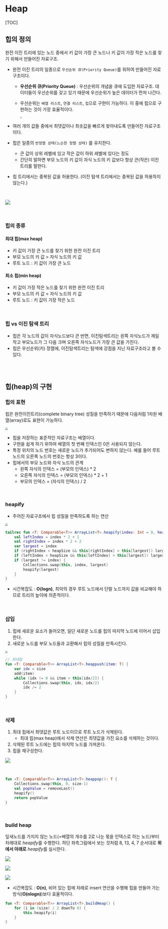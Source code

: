# Heap

[TOC]

## 힙의 정의

완전 이진 트리에 있는 노드 중에서 키 값이 가장 큰 노드나 키 값이 가장 작은 노드를 찾기 위해서 만들어진 자료구조.

- 완전 이진 트리의 일종으로 `우선순위 큐(Priority Queue)`를 위하여 만들어진 자료구조이다.

  - **우선순위 큐(Priority Queue)** : 우선순위의 개념을 큐에 도입한 자료구조. 데이터들이 우선순위를 갖고 있기 때문에 우선순위가 높은 데이터가 먼저 나간다.

  - 우선순위는 `배열 리스트`, `연결 리스트`, `힙`으로 구현이 가능하다. 이 중에 힙으로 구현하는 것이 가장 효율적이다.

    <img src="images/05_Heap/heap01.png" style="zoom:33%;" />

    

- 여러 개의 값들 중에서 최댓값이나 최솟값을 빠르게 찾아내도록 만들어진 자료구조이다.

- 힙은 일종의 `반정렬 상태(느슨한 정렬 상태)` 를 유지한다.
  - 큰 값이 상위 레벨에 있고 작은 값이 하위 레벨에 있다는 정도
  - 간단히 말하면 부모 노드의 키 값이 자식 노드의 키 값보다 항상 큰(작은) 이진 트리를 말한다.
  
- 힙 트리에서는 중복된 값을 허용한다. (이진 탐색 트리에서는 중복된 값을 허용하지 않는다.)

<br />

![](images/05_Heap/heap00.png)

<br />

### 힙의 종류

#### 최대 힙(max heap)

- 키 값이 가장 큰 노드를 찾기 위한 완전 이진 트리
- 부모 노드의 키 값 > 자식 노드의 키 값
- 루트 노드 : 키 값이 가장 큰 노드

#### 최소 힙(min heap)

- 키 값이 가장 작은 노드를 찾기 위한 완전 이진 트리
- 부모 노드의 키 값 < 자식 노드의 키 값
- 루트 노드 : 키 값이 가장 작은 노드

<br />

### 힙 vs 이진 탐색 트리

- 힙은 각 노드의 값이 자식노드보다 큰 반면, 이진탐색트리는 왼쪽 자식노드가 제일 작고 부모노드가 그 다음 크며 오른쪽 자식노드가 가장 큰 값을 가진다.
-  힙은 우선순위(키) 정렬에, 이진탐색트리는 탐색에 강점을 지닌 자료구조라고 볼 수 있다. 

<br />

<br />

## 힙(heap)의 구현

### 힙의 표현

힙은 완전이진트리(complete binary tree) 성질을 만족하기 때문에 다음처럼 1차원 배열(array)로도 표현이 가능하다.

<img src="images/05_Heap/heap02.png" style="zoom:50%;" />

- 힙을 저장하는 표준적인 자료구조는 배열이다.
- 구현을 쉽게 하기 위하여 배열의 첫 번째 인덱스인 0은 사용되지 않는다.
- 특정 위치의 노드 번호는 새로운 노드가 추가되어도 변하지 않는다.
  예를 들어 루트 노드의 오른쪽 노드의 번호는 항상 3이다.
- 힙에서의 부모 노드와 자식 노드의 관계
  - 왼쪽 자식의 인덱스 = (부모의 인덱스) * 2
  - 오른쪽 자식의 인덱스 = (부모의 인덱스) * 2 + 1
  - 부모의 인덱스 = (자식의 인덱스) / 2

<br />

### heapify

- 주어진 자료구조에서 힙 성질을 만족하도록 하는 연산

<img src="images/05_Heap/heap03.png" style="zoom:50%;" />

```kotlin
tailrec fun <T: Comparable<T>> ArrayList<T>.heapify(index: Int = 0, heapSize: Int = size) {
    val leftIndex = index * 2 + 1
    val rightIndex = index * 2 + 2
    var largest = index
    if (rightIndex < heapSize && this[rightIndex] > this[largest]) largest = rightIndex
    if (leftIndex < heapSize && this[leftIndex] > this[largest]) largest = leftIndex
    if (largest != index) {
        Collections.swap(this, index, largest)
        heapify(largest)
    }
}
```

- 시간복잡도 : **O(logn)**, 최악의 경우 루트 노드에서 단말 노드까지 값을 비교해야 하므로 트리의 높이에 의존적이다.

<br />

### 삽입

1. 힙에 새로운 요소가 들어오면, 일단 새로운 노드를 힙의 마지막 노드에 이어서 삽입한다.
2. 새로운 노드를 부모 노드들과 교환해서 힙의 성질을 만족시킨다.

<img src="images/05_Heap/heap04.png" style="zoom:48%;" />

<br />

```kotlin
// 최대힙
fun <T: Comparable<T>> ArrayList<T>.heappush(item: T) {
    var idx = size
    add(item)
    while (idx != 0 && item > this[idx/2]) {
        Collections.swap(this, idx, idx/2)
        idx /= 2
    }
}
```

<br />

### 삭제

1. 최대 힙에서 최댓값은 루트 노드이므로 루트 노드가 삭제된다.
   - 최대 힙(max heap)에서 삭제 연산은 최댓값을 가진 요소를 삭제하는 것이다.
2. 삭제된 루트 노드에는 힙의 마지막 노드를 가져온다.
3. 힙을 재구성한다.

![](images/05_Heap/heap05.png)

<br />

```kotlin
fun <T: Comparable<T>> ArrayList<T>.heappop(): T {
    Collections.swap(this, 0, size-1)
    val popValue = removeLast()
    heapify()
    return popValue
}
```

<br />

### build heap

 잎새노드를 가지지 않는 노드(=배열의 개수를 2로 나눈 몫을 인덱스로 하는 노드)부터 차례대로 *heapify*를 수행한다. 하단 좌측그림에서 보는 것처럼 8, 13, 4, 7 순서대로 **위에서 아래로** *heapify*를 실시한다. 

![](images/05_Heap/heap06.png)

![](images/05_Heap/heap07.png)

![](images/05_Heap/heap08.png)

- 시간복잡도 : **O(n)**, 비어 있는 힙에 차례로 insert 연산을 수행해 힙을 만들어 가는 방식(**O(nlogn)**)보다 효율적이다.

```kotlin
fun <T: Comparable<T>> ArrayList<T>.buildHeap() {
    for (i in (size) / 2 downTo 0) {
        this.heapify(i)
    }
}
```

<br />

<br />